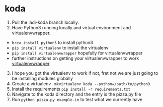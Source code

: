 # koda

1. Pull the ladi-koda branch locally.
2. Have Python3 running locally and virtual environment and virtualenvwrapper.
*  `brew install python3` to install python3
* `pip install virtualenv` to install the virtualenv
* `pip install virtualenvwrapper` hopefully for virtualenvwrapper
* further instructions on getting your virtualenvwrapper to work
[virtualenvwrapper](https://virtualenvwrapper.readthedocs.io/en/latest/install.html)
3. I hope you got the virtualenv to work if not, fret not we are just going to be installing modules globally
4. Create a virtualenv ` mkvirtualenv koda --python=/path/to/python3`.
5. Install the requirements `pip install -r requirements.txt`
6. Navigate to the koda directory and the entry is the pizza.py file
7. Run `python pizza.py example.in` to test what we currently have.